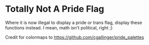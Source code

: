 # Totally Not A Pride Flag
Where it is now illegal to display a pride or trans flag, display these functions instead. I mean, math isn't political, right ;)

Credit for colormaps to https://github.com/cgallinger/pride_palettes
